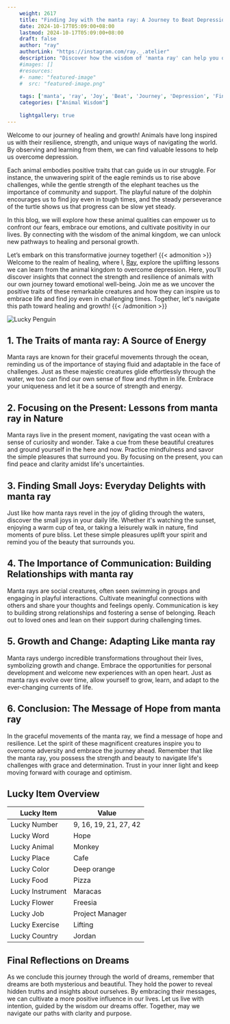 ```yaml
---
    weight: 2617
    title: "Finding Joy with the manta ray: A Journey to Beat Depression"  # Assuming 'title' column exists
    date: 2024-10-17T05:09:00+08:00
    lastmod: 2024-10-17T05:09:00+08:00
    draft: false
    author: "ray"
    authorLink: "https://instagram.com/ray._.atelier"
    description: "Discover how the wisdom of 'manta ray' can help you overcome depression and find joy in your life journey."
    #images: []
    #resources:
    #- name: "featured-image"
    #  src: "featured-image.png"
    
    tags: ['manta', 'ray', 'Joy', 'Beat', 'Journey', 'Depression', 'Finding']
    categories: ["Animal Wisdom"]
    
    lightgallery: true
---
```

    
Welcome to our journey of healing and growth! Animals have long inspired us with their resilience, strength, and unique ways of navigating the world. By observing and learning from them, we can find valuable lessons to help us overcome depression.

Each animal embodies positive traits that can guide us in our struggle. For instance, the unwavering spirit of the eagle reminds us to rise above challenges, while the gentle strength of the elephant teaches us the importance of community and support. The playful nature of the dolphin encourages us to find joy even in tough times, and the steady perseverance of the turtle shows us that progress can be slow yet steady.

In this blog, we will explore how these animal qualities can empower us to confront our fears, embrace our emotions, and cultivate positivity in our lives. By connecting with the wisdom of the animal kingdom, we can unlock new pathways to healing and personal growth.

Let’s embark on this transformative journey together!
{{< admonition >}}
Welcome to the realm of healing, where I, [Ray](https://instagram.com/ray._.atelier), explore the uplifting lessons we can learn from the animal kingdom to overcome depression. Here, you’ll discover insights that connect the strength and resilience of animals with our own journey toward emotional well-being. Join me as we uncover the positive traits of these remarkable creatures and how they can inspire us to embrace life and find joy even in challenging times. Together, let's navigate this path toward healing and growth!
{{< /admonition >}}

![Lucky Penguin](https://cdn.pixabay.com/photo/2024/09/07/02/34/penguins-9028827_1280.jpg "Lucky Penguin")

## 1. The Traits of manta ray: A Source of Energy
Manta rays are known for their graceful movements through the ocean, reminding us of the importance of staying fluid and adaptable in the face of challenges. Just as these majestic creatures glide effortlessly through the water, we too can find our own sense of flow and rhythm in life. Embrace your uniqueness and let it be a source of strength and energy.

## 2. Focusing on the Present: Lessons from manta ray in Nature
Manta rays live in the present moment, navigating the vast ocean with a sense of curiosity and wonder. Take a cue from these beautiful creatures and ground yourself in the here and now. Practice mindfulness and savor the simple pleasures that surround you. By focusing on the present, you can find peace and clarity amidst life's uncertainties.

## 3. Finding Small Joys: Everyday Delights with manta ray
Just like how manta rays revel in the joy of gliding through the waters, discover the small joys in your daily life. Whether it's watching the sunset, enjoying a warm cup of tea, or taking a leisurely walk in nature, find moments of pure bliss. Let these simple pleasures uplift your spirit and remind you of the beauty that surrounds you.

## 4. The Importance of Communication: Building Relationships with manta ray
Manta rays are social creatures, often seen swimming in groups and engaging in playful interactions. Cultivate meaningful connections with others and share your thoughts and feelings openly. Communication is key to building strong relationships and fostering a sense of belonging. Reach out to loved ones and lean on their support during challenging times.

## 5. Growth and Change: Adapting Like manta ray
Manta rays undergo incredible transformations throughout their lives, symbolizing growth and change. Embrace the opportunities for personal development and welcome new experiences with an open heart. Just as manta rays evolve over time, allow yourself to grow, learn, and adapt to the ever-changing currents of life.

## 6. Conclusion: The Message of Hope from manta ray
In the graceful movements of the manta ray, we find a message of hope and resilience. Let the spirit of these magnificent creatures inspire you to overcome adversity and embrace the journey ahead. Remember that like the manta ray, you possess the strength and beauty to navigate life's challenges with grace and determination. Trust in your inner light and keep moving forward with courage and optimism.


## Lucky Item Overview
| Lucky Item          | Value              |
|---------------|--------------------|
| Lucky Number        | 9, 16, 19, 21, 27, 42  |
| Lucky Word          | Hope |
| Lucky Animal        | Monkey |
| Lucky Place         | Cafe     |
| Lucky Color         | Deep orange     |
| Lucky Food          | Pizza      |
| Lucky Instrument    | Maracas |
| Lucky Flower        | Freesia    |
| Lucky Job           | Project Manager       |
| Lucky Exercise      | Lifting  |
| Lucky Country       | Jordan    |


##  Final Reflections on Dreams

As we conclude this journey through the world of dreams, remember that dreams are both mysterious and beautiful. They hold the power to reveal hidden truths and insights about ourselves. By embracing their messages, we can cultivate a more positive influence in our lives. Let us live with intention, guided by the wisdom our dreams offer. Together, may we navigate our paths with clarity and purpose.
